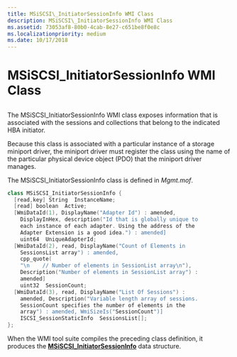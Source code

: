 ```yaml
---
title: MSiSCSI\_InitiatorSessionInfo WMI Class
description: MSiSCSI\_InitiatorSessionInfo WMI Class
ms.assetid: 73053af8-80b0-4cab-8e27-c651be8f0e8c
ms.localizationpriority: medium
ms.date: 10/17/2018
---
```


# MSiSCSI\_InitiatorSessionInfo WMI Class


## <span id="ddk_msiscsi_initiatorsessioninfo_wmi_class_kr"></span><span id="DDK_MSISCSI_INITIATORSESSIONINFO_WMI_CLASS_KR"></span>


The MSiSCSI\_InitiatorSessionInfo WMI class exposes information that is associated with the sessions and collections that belong to the indicated HBA initiator.

Because this class is associated with a particular instance of a storage miniport driver, the miniport driver must register the class using the name of the particular physical device object (PDO) that the miniport driver manages.

The MSiSCSI\_InitiatorSessionInfo class is defined in *Mgmt.mof*.

```cpp
class MSiSCSI_InitiatorSessionInfo {
  [read,key] String  InstanceName;
  [read] boolean  Active;
  [WmiDataId(1), DisplayName("Adapter Id") : amended, 
    DisplayInHex, description("Id that is globally unique to
    each instance of each adapter. Using the address of the 
    Adapter Extension is a good idea.") : amended]
    uint64  UniqueAdapterId;
  [WmiDataId(2), read, DisplayName("Count of Elements in 
    SessionsList array") : amended,
    cpp_quote(
    "\n    // Number of elements in SessionList array\n"),
    Description("Number of elements in SessionList array") : 
    amended] 
    uint32  SessionCount;
  [WmiDataId(3), read, DisplayName("List Of Sessions") :
    amended, Description("Variable length array of sessions.
    SessionCount specifies the number of elements in the 
    array") : amended, WmiSizeIs("SessionCount")]  
    ISCSI_SessionStaticInfo  SessionsList[];
};
```

When the WMI tool suite compiles the preceding class definition, it produces the [**MSiSCSI\_InitiatorSessionInfo**](https://docs.microsoft.com/windows-hardware/drivers/ddi/iscsimgt/ns-iscsimgt-_msiscsi_initiatorsessioninfo) data structure.

 

 





